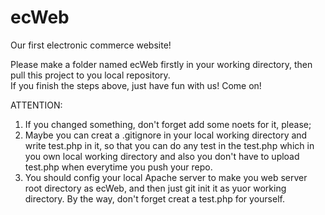 # ecWeb
Our first electronic commerce website!

Please make a folder named ecWeb firstly in your working directory, then pull this project to you local repository. <br>
If you finish the steps above, just have fun with us! Come on! 

ATTENTION:
1. If you changed something, don't forget add some noets for it, please;
2. Maybe you can creat a .gitignore in your local working directory and write test.php in it, 
   so that you can do any test in the test.php which in you own local working directory and also you don't have to upload test.php when everytime you push your repo. 
3. You should config your local Apache server to make you web server root directory as ecWeb, and then just git init it as yuor working directory. By the way, don't forget creat a test.php for yourself.
